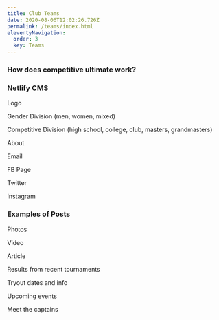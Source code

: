 ```yaml
---
title: Club Teams
date: 2020-08-06T12:02:26.726Z
permalink: /teams/index.html
eleventyNavigation:
  order: 3
  key: Teams
---
```

### How does competitive ultimate work?

### Netlify CMS

Logo

Gender Division (men, women, mixed)

Competitive Division (high school, college, club, masters, grandmasters)

About

Email

FB Page

Twitter

Instagram

### Examples of Posts

Photos

Video

Article

Results from recent tournaments

Tryout dates and info

Upcoming events

Meet the captains